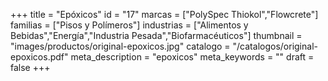 +++
title = "Epóxicos"
id = "17"
marcas = ["PolySpec Thiokol","Flowcrete"]
familias = ["Pisos y Polímeros"]
industrias = ["Alimentos y Bebidas","Energía","Industria Pesada","Biofarmacéuticos"]
thumbnail = "images/productos/original-epoxicos.jpg"
catalogo = "/catalogos/original-epoxicos.pdf"
meta_description = "epoxicos"
meta_keywords = ""
draft = false
+++
